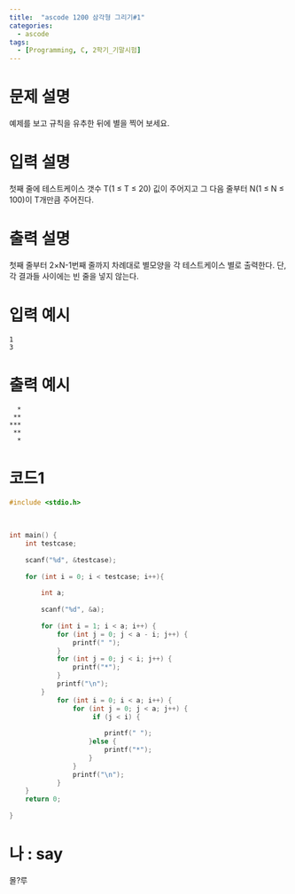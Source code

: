 ```yaml
---
title:  "ascode 1200 삼각형 그리기#1"
categories:
  - ascode
tags:
  - [Programming, C, 2학기_기말시험]
---
```

# 문제 설명
예제를 보고 규칙을 유추한 뒤에 별을 찍어 보세요.
# 입력 설명
첫째 줄에 테스트케이스 갯수 T(1 ≤ T ≤ 20) 깂이 주어지고 그 다음 줄부터 N(1 ≤ N ≤ 100)이 T개만큼 주어진다.

# 출력 설명
첫째 줄부터 2×N-1번째 줄까지 차례대로 별모양을 각 테스트케이스 별로 출력한다. 단, 각 결과들 사이에는 빈 줄을 넣지 않는다.
# 입력 예시
```
1
3
```
# 출력 예시
```
  *
 **
***
 **
  *
```
# 코드1

```c
#include <stdio.h>
 
   
 
int main() {
    int testcase;
    
    scanf("%d", &testcase);
 
    for (int i = 0; i < testcase; i++){
 
        int a;
 
        scanf("%d", &a);
 
        for (int i = 1; i < a; i++) {
            for (int j = 0; j < a - i; j++) {
                printf(" ");
            }
            for (int j = 0; j < i; j++) {
                printf("*");
            }
            printf("\n");
        }
            for (int i = 0; i < a; i++) {
                for (int j = 0; j < a; j++) {
                     if (j < i) {
 
                        printf(" ");
                    }else {
                        printf("*"); 
                    } 
                }
                printf("\n");
            }
    }
    return 0;
 
}
```

# 나 : say

몰?루